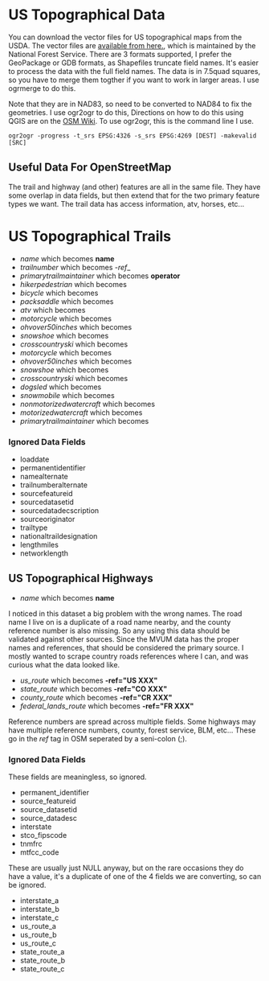 # US Topographical Data

You can download the vector files for US topographical maps from the
USDA. The vector files are [available from
here.](https://prd-tnm.s3.amazonaws.com/index.html?prefix=StagedProducts/TopoMapVector/),
which is maintained by the National Forest Service. There are 3
formats supported, I prefer the GeoPackage or GDB formats, as
Shapefiles truncate field names. It's easier to process the data with
the full field names. The data is in 7.5quad squares, so you have to
merge them togther if you want to work in larger areas. I use ogrmerge
to do this.

Note that they are in NAD83, so need to be converted to
NAD84 to fix the geometries. I use ogr2ogr to do this, Directions on how to do
this using QGIS are on the [OSM
Wiki](https://wiki.openstreetmap.org/wiki/How_to_transform_data_from_NAD83_to_WGS84). To
use ogr2ogr, this is the command line I use.

	ogr2ogr -progress -t_srs EPSG:4326 -s_srs EPSG:4269 [DEST] -makevalid [SRC]

## Useful Data For OpenStreetMap

The trail and highway (and other) features are all in the same
file. They have some overlap in data fields, but then extend that for
the two primary feature types we want. The trail data has access
information, atv, horses, etc...

# US Topographical Trails

* *name* which becomes __name__
* *trailnumber* which becomes _-ref__
* *primarytrailmaintainer* which becomes __operator__
* *hikerpedestrian* which becomes 
* *bicycle* which becomes 
* *packsaddle* which becomes 
* *atv* which becomes 
* *motorcycle* which becomes 
* *ohvover50inches* which becomes 
* *snowshoe* which becomes 
* *crosscountryski* which becomes 
* *motorcycle* which becomes 
* *ohvover50inches* which becomes 
* *snowshoe* which becomes 
* *crosscountryski* which becomes 
* *dogsled* which becomes 
* *snowmobile* which becomes 
* *nonmotorizedwatercraft* which becomes 
* *motorizedwatercraft* which becomes 
* *primarytrailmaintainer* which becomes 

### Ignored Data Fields

* loaddate
* permanentidentifier
* namealternate
* trailnumberalternate
* sourcefeatureid
* sourcedatasetid
* sourcedatadecscription
* sourceoriginator
* trailtype
* nationaltraildesignation
* lengthmiles
* networklength

## US Topographical Highways

* *name* which becomes __name__

I noticed in this dataset a big problem with the wrong names. The road
name I live on is a duplicate of a road name nearby, and the county
reference number is also missing. So any using this data should be
validated against other sources. Since the MVUM data has the
proper names and references, that should be considered the primary
source. I mostly wanted to scrape country roads references where I
can, and was curious what the data looked like.

* *us_route* which becomes __-ref="US XXX"__
* *state_route*  which becomes __-ref="CO XXX"__
* *county_route*  which becomes __-ref="CR XXX"__
* *federal_lands_route*  which becomes __-ref="FR XXX"__

Reference numbers are spread across multiple fields. Some highways may
have multiple reference numbers, county, forest service, BLM,
etc... These go in the *ref* tag in OSM seperated by a seni-colon (;).

### Ignored Data Fields

These fields are meaningless, so ignored.

* permanent_identifier
* source_featureid
* source_datasetid
* source_datadesc
* interstate
* stco_fipscode
* tnmfrc
* mtfcc_code

These are usually just NULL anyway, but on the rare occasions they do
have a value, it's a duplicate of one of the 4 fields we are
converting, so can be ignored.

* interstate_a
* interstate_b
* interstate_c
* us_route_a
* us_route_b
* us_route_c
* state_route_a
* state_route_b
* state_route_c

